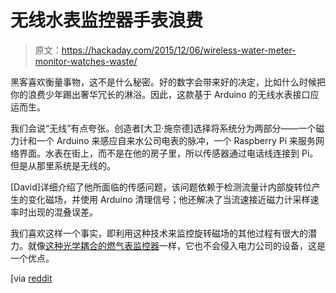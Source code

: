 # 无线水表监控器手表浪费

> 原文：<https://hackaday.com/2015/12/06/wireless-water-meter-monitor-watches-waste/>

黑客喜欢衡量事物，这不是什么秘密。好的数字会带来好的决定，比如什么时候把你的浪费少年踢出奢华冗长的淋浴。因此，这款基于 Arduino 的无线水表接口应运而生。

我们会说“无线”有点夸张。创造者[大卫·施奈德]选择将系统分为两部分——一个磁力计和一个 Arduino 来感应自来水公司电表的脉冲，一个 Raspberry Pi 来服务网络界面。水表在街上，而不是在他的房子里，所以传感器通过电话线连接到 Pi。但是从那里系统是无线的。

[David]详细介绍了他所面临的传感问题，该问题依赖于检测流量计内部旋转位产生的变化磁场，并使用 Arduino 清理信号；他还解决了当流速接近磁力计采样速率时出现的混叠误差。

我们喜欢这样一个事实，即利用这种技术来监控旋转磁场的其他过程有很大的潜力。就像[这种光学耦合的燃气表监控器](https://hackaday.com/2015/06/30/disassembled-mouse-keeps-track-of-gas-meter/)一样，它也不会侵入电力公司的设备，这是一个优点。

[via [reddit](https://www.reddit.com/r/arduino/comments/3v07y7/a_wireless_arduino_powered_water_meter/)